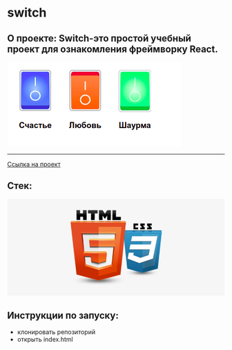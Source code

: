 # switch

## О проекте: Switch-это простой учебный проект для ознакомления фреймворку React.
![](switch.png)
****

[Ссылка на проект](https://pavelcydep.github.io/switch/)

## Стек:
![](htmlcss.png)

## Инструкции по запуску:
- клонировать репозиторий
- открыть index.html

